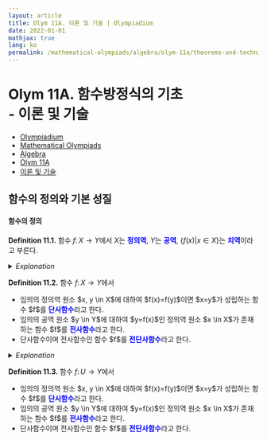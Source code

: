 ```yaml
---
layout: article
title: Olym 11A. 이론 및 기술 | Olympiadium
date: 2022-01-01
mathjax: true
lang: ko
permalink: /mathematical-olympiads/algebra/olym-11a/theorems-and-techniques/
---
```

# Olym 11A. 함수방정식의 기초 <br> <ssup> - 이론 및 기술</ssup>

<ul class="breadcrumb">
	<li><a href="{{ site.homeurl }}">Olympiadium</a></li> 
	<li><a href="{{ site.homeurl }}mathematical-olympiads/">Mathematical Olympiads</a></li> 
	<li><a href="{{ site.homeurl }}mathematical-olympiads/algebra/">Algebra</a></li> 
	<li><a href="{{ site.homeurl }}mathematical-olympiads/algebra/olym-11a/">Olym 11A</a></li> 
	<li><a href="{{ site.homeurl }}mathematical-olympiads/algebra/olym-11a/theorems-and-techniques/">이론 및 기술</a></li>
</ul>

## 함수의 정의와 기본 성질

#### 함수의 정의

<yellowboard><b>Definition 11.1.</b> 함수 $f \colon X \to Y$에서 $X$는 <span style="color:blue"><b>정의역</b></span>, $Y$는 <span style="color:blue"><b>공역</b></span>, $\{f(x) \vert x \in X\}$는 <span style="color:blue"><b>치역</b></span>이라고 부른다. </yellowboard>

<orangeborder><details>
<summary><i>Explanation</i></summary>
예를 들어, 
</details></orangeborder>

<yellowboard><b>Definition 11.2.</b> 함수 $f \colon X \to Y$에서<ssbr/>
<ul>
<li>임의의 정의역 원소 $x, y \in X$에 대하여 $f(x)=f(y)$이면 $x=y$가 성립하는 함수 $f$를 <span style="color:blue"><b>단사함수</b></span>라고 한다. </li>
<li>임의의 공역 원소 $y \in Y$에 대하여 $y=f(x)$인 정의역 원소 $x \in X$가 존재하는 함수 $f$를 <span style="color:blue"><b>전사함수</b></span>라고 한다. </li>
<li>단사함수이며 전사함수인 함수 $f$를 <span style="color:blue"><b>전단사함수</b></span>라고 한다. </li>
</ul>
</yellowboard>

<orangeborder><details>
<summary><i>Explanation</i></summary>
단사함수는 일대일 함수라고도 하며, 전단사함수는 일대일 대응이라고도 한다. <br/>
함수 $f$가 전단사함수인 것은 $f$가 역함수를 갖는 것과 동치이다. <br/>
</details></orangeborder>

<yellowboard><b>Definition 11.3.</b> 함수 $f \colon U \to Y$에서<ssbr/>
<ul>
<li>임의의 정의역 원소 $x, y \in X$에 대하여 $f(x)=f(y)$이면 $x=y$가 성립하는 함수 $f$를 <span style="color:blue"><b>단사함수</b></span>라고 한다. </li>
<li>임의의 공역 원소 $y \in Y$에 대하여 $y=f(x)$인 정의역 원소 $x \in X$가 존재하는 함수 $f$를 <span style="color:blue"><b>전사함수</b></span>라고 한다. </li>
<li>단사함수이며 전사함수인 함수 $f$를 <span style="color:blue"><b>전단사함수</b></span>라고 한다. </li>
</ul>
</yellowboard>
